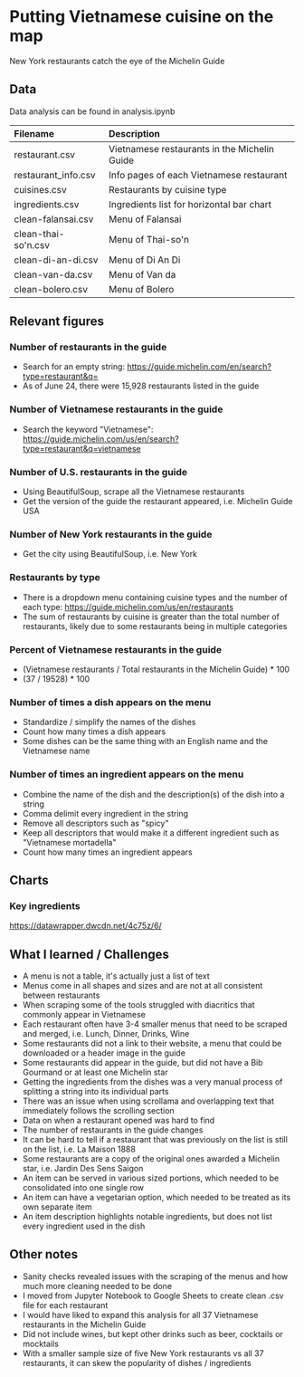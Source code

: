 # Putting Vietnamese cuisine on the map
New York restaurants catch the eye of the Michelin Guide

## Data
Data analysis can be found in analysis.ipynb

| Filename | Description |
| :----------- | :----------- |
| restaurant.csv | Vietnamese restaurants in the Michelin Guide |
| restaurant_info.csv | Info pages of each Vietnamese restaurant |
| cuisines.csv | Restaurants by cuisine type |
| ingredients.csv | Ingredients list for horizontal bar chart |
| clean-falansai.csv | Menu of Falansai |
| clean-thai-so'n.csv | Menu of Thai-so'n  |
| clean-di-an-di.csv | Menu of Di An Di |
| clean-van-da.csv | Menu of Van da |
| clean-bolero.csv | Menu of Bolero |

## Relevant figures

### Number of restaurants in the guide
- Search for an empty string: https://guide.michelin.com/en/search?type=restaurant&q=
- As of June 24, there were 15,928 restaurants listed in the guide

### Number of Vietnamese restaurants in the guide
- Search the keyword "Vietnamese": https://guide.michelin.com/us/en/search?type=restaurant&q=vietnamese

### Number of U.S. restaurants in the guide
- Using BeautifulSoup, scrape all the Vietnamese restaurants
- Get the version of the guide the restaurant appeared, i.e. Michelin Guide USA

### Number of New York restaurants in the guide
- Get the city using BeautifulSoup, i.e. New York

### Restaurants by type
- There is a dropdown menu containing cuisine types and the number of each type: https://guide.michelin.com/us/en/restaurants
- The sum of restaurants by cuisine is greater than the total number of restaurants, likely due to some restaurants being in multiple categories

### Percent of Vietnamese restaurants in the guide
- (Vietnamese restaurants / Total restaurants in the Michelin Guide) * 100
- (37 / 19528) * 100

### Number of times a dish appears on the menu
- Standardize / simplify the names of the dishes
- Count how many times a dish appears
- Some dishes can be the same thing with an English name and the Vietnamese name

### Number of times an ingredient appears on the menu
- Combine the name of the dish and the description(s) of the dish into a string
- Comma delimit every ingredient in the string
- Remove all descriptors such as "spicy"
- Keep all descriptors that would make it a different ingredient such as "Vietnamese mortadella"
- Count how many times an ingredient appears

## Charts

### Key ingredients
https://datawrapper.dwcdn.net/4c75z/6/

## What I learned / Challenges
- A menu is not a table, it's actually just a list of text
- Menus come in all shapes and sizes and are not at all consistent between restaurants
- When scraping some of the tools struggled with diacritics that commonly appear in Vietnamese
- Each restaurant often have 3-4 smaller menus that need to be scraped and merged, i.e. Lunch, Dinner, Drinks, Wine
- Some restaurants did not a link to their website, a menu that could be downloaded or a header image in the guide
- Some restaurants did appear in the guide, but did not have a Bib Gourmand or at least one Michelin star
- Getting the ingredients from the dishes was a very manual process of splitting a string into its individual parts
- There was an issue when using scrollama and overlapping text that immediately follows the scrolling section
- Data on when a restaurant opened was hard to find
- The number of restaurants in the guide changes
- It can be hard to tell if a restaurant that was previously on the list is still on the list, i.e. La Maison 1888
- Some restaurants are a copy of the original ones awarded a Michelin star, i.e. Jardin Des Sens Saigon
- An item can be served in various sized portions, which needed to be consolidated into one single row
- An item can have a vegetarian option, which needed to be treated as its own separate item
- An item description highlights notable ingredients, but does not list every ingredient used in the dish

## Other notes
- Sanity checks revealed issues with the scraping of the menus and how much more cleaning needed to be done
- I moved from Jupyter Notebook to Google Sheets to create clean .csv file for each restaurant
- I would have liked to expand this analysis for all 37 Vietnamese restaurants in the Michelin Guide
- Did not include wines, but kept other drinks such as beer, cocktails or mocktails
- With a smaller sample size of five New York restaurants vs all 37 restaurants, it can skew the popularity of dishes / ingredients
